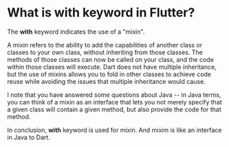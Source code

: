# What is **with** keyword in Flutter?
The **with** keyword indicates the use of a "mixin". 

A mixin refers to the ability to add the capabilities of another class or classes to your own class, without inheriting from those classes. The methods of those classes can now be called on your class, and the code within those classes will execute. Dart does not have multiple inheritance, but the use of mixins allows you to fold in other classes to achieve code reuse while avoiding the issues that multiple inheritance would cause.

I note that you have answered some questions about Java -- in Java terms, you can think of a mixin as an interface that lets you not merely specify that a given class will contain a given method, but also provide the code for that method.

In conclusion, **with** keyword is used for mixin. And mixim is like an interface in Java to Dart.
